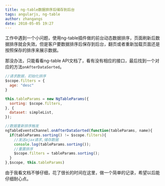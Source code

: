 ```yaml
---
title: ng-table数据排序后储存到后台
tags: angularjs, ng-table
author: zhangangs
date: 2018-05-05 19:27
---
```

工作中遇到一个小问题，使用ng-table插件做的前台动态数据排序，页面刷新后数据排序就会失效。但是客户要数据排序后保存到后台，翻页或者重新加载页面还是按照保存的排序来展示数据。

那没办法，只能看看ng-table API文档了，看有没有相应的接口，最后找到一个对应的方法`onAfterDataSorted`。

``` js
//请求数据，初始化排序				
$scope.filters = {
  age: "desc"
}

this.tableParams = new NgTableParams({
  sorting: $scope.filters,
}, {
  dataset: simpleList,
});

//数据重新排序触发
ngTableEventsChannel.onAfterDataSorted(function(tableParams, name){
  if(tableParams.sorting() != $scope.filters){
    //发送ajax请求,储存数据
    console.log(tableParams.sorting());
    //重置排序
    $scope.filters = tableParams.sorting();
  }
},$scope, this.tableParams)
```

由于我看文档不够仔细，花了很长的时间在这里，做一个简单的记录，希望以后能仔细耐心点。
